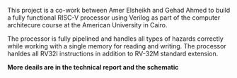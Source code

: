 This project is a co-work between Amer Elsheikh	and Gehad Ahmed to build a fully functional RISC-V processor using Verilog as part of the computer architecure course at the American University in Cairo. 

The processor is fully pipelined and handles all types of hazards correctly while working with a single memory for reading and writing. The processor hanldes all RV32I instructions in addition to RV-32M standard extension.

**More deails are in the technical report and the schematic**
